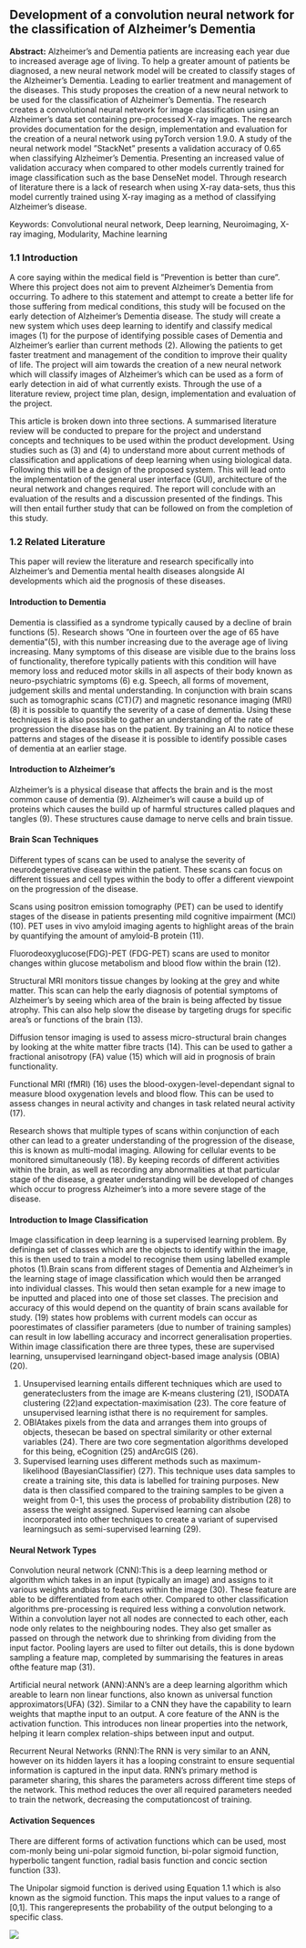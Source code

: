 ## Development of a convolution neural network for the classification of Alzheimer’s Dementia

**Abstract:** Alzheimer’s and Dementia patients are increasing each year due to increased average age of living. To help a greater amount of patients be diagnosed, a new neural network model will be created to classify stages of the Alzheimer’s Dementia. Leading to earlier treatment and management of the diseases. This study proposes the creation of a new neural network to be used for the classification of Alzheimer’s Dementia. The research creates a convolutional neural network for image classification using an Alzheimer’s data set containing pre-processed X-ray images. The research provides documentation for the design, implementation and evaluation for the creation of a neural network using pyTorch version 1.9.0. A study of the neural network model ”StackNet” presents a validation accuracy of 0.65 when classifying Alzheimer’s Dementia. Presenting an increased value of validation accuracy when compared to other models currently trained for image classification such as the base DenseNet model. Through research of literature there is a lack of research when using X-ray data-sets, thus this model currently trained using X-ray imaging as a method of classifying Alzheimer’s disease. 

Keywords: Convolutional neural network, Deep learning, Neuroimaging, X-ray imaging, Modularity, Machine learning


### 1.1 Introduction

A core saying within the medical field is ”Prevention is better than cure”. Where this project does not aim to prevent Alzheimer’s Dementia from occurring. To adhere to this statement and attempt to create a better life for those suffering from medical conditions, this study will be focused on the early detection of Alzheimer’s Dementia disease. The study will create a new system which uses deep learning to identify and classify medical images (1) for the purpose of identifying possible cases of Dementia and Alzheimer’s earlier than current methods (2). Allowing the patients to get faster treatment and management of the condition to improve their quality of life. The project will aim towards the creation of a new neural network which will classify images of Alzheimer’s which can be used as a form of early detection in aid of what currently exists. Through the use of a literature review, project time plan, design, implementation and evaluation of the project.

This article is broken down into three sections. A summarised literature review will be conducted to prepare for the project and understand concepts and techniques to be used within the product development. Using studies such as (3) and (4) to understand more about current methods of classification and applications of deep learning when using biological data. Following this will be a design of the proposed system. This will lead onto the implementation of the general user interface (GUI), architecture of the neural network and changes required. The report will conclude with an evaluation of the results and a discussion presented of the findings. This will then entail further study that can be followed on from the completion of this study.


### 1.2 Related Literature

This paper will review the literature and research specifically into Alzheimer’s and Dementia mental health diseases alongside AI developments which aid the prognosis of these diseases.
#### Introduction to Dementia
Dementia is classified as a syndrome typically caused by a decline of brain functions (5). Research shows ”One in fourteen over the age of 65 have dementia”(5), with this number increasing due to the average age of living increasing. Many symptoms of this disease are visible due to the brains loss of functionality, therefore typically patients with this condition will have memory loss and reduced motor skills in all aspects of their body known as neuro-psychiatric symptoms (6) e.g. Speech, all forms of movement, judgement skills and mental understanding. In conjunction with brain scans such as tomographic scans (CT)(7) and magnetic resonance imaging (MRI)(8) it is possible to quantify the severity of a case of dementia. Using these techniques it is also possible to gather an understanding of the rate of progression the disease has on the patient. By training an AI to notice these patterns and stages of the disease it is possible to identify possible cases of dementia at an earlier stage.
#### Introduction to Alzheimer’s
Alzheimer’s is a physical disease that affects the brain and is the most common cause of dementia (9). Alzheimer’s will cause a build up of proteins which causes the build up of harmful structures called plaques and tangles (9). These structures cause damage to nerve cells and brain tissue.
#### Brain Scan Techniques
Different types of scans can be used to analyse the severity of neurodegenerative disease within the patient. These scans can focus on different tissues and cell types within the body to offer a different viewpoint on the progression of the disease. 

Scans using positron emission tomography (PET) can be used to identify stages of the disease in patients presenting mild cognitive impairment (MCI) (10). PET uses in vivo amyloid imaging agents to highlight areas of the brain by quantifying the amount of amyloid-B protein (11).

Fluorodeoxyglucose(FDG)-PET (FDG-PET) scans are used to monitor changes within glucose metabolism and blood flow within the brain (12).

Structural MRI monitors tissue changes by looking at the grey and white matter. This scan can help the early diagnosis of potential symptoms of Alzheimer’s by seeing which area of the brain is being affected by tissue atrophy. This can also help slow the disease by targeting drugs for specific area’s or functions of the brain (13).

Diffusion tensor imaging is used to assess micro-structural brain changes by looking at the white matter fibre tracts (14). This can be used to gather a fractional anisotropy (FA) value (15) which will aid in prognosis of brain functionality.

Functional MRI (fMRI) (16) uses the blood-oxygen-level-dependant signal to measure blood oxygenation levels and blood flow. This can be used to assess changes in neural activity and changes in task related neural activity (17).

Research shows that multiple types of scans within conjunction of each other can lead to a greater understanding of the progression of the disease, this is known as multi-modal imaging. Allowing for cellular events to be monitored simultaneously (18). By keeping records of different activities within the brain, as well as recording any abnormalities at that particular stage of the disease, a greater understanding will be developed of changes which occur to progress Alzheimer’s into a more severe stage of the disease.

#### Introduction to Image Classification
Image classification in deep learning is a supervised learning problem. By defininga set of classes which are the objects to identify within the image, this is then used to train a model to recognise them using labelled example photos (1).Brain scans from different stages of Dementia and Alzheimer’s in the learning stage of image classification which would then be arranged into individual classes. This would then setan example for a new image to be inputted and placed into one of those set classes. The precision and  accuracy of this would depend on the quantity of brain scans available for study. (19) states how problems with current models can occur as poorestimates of classifier parameters (due to number of training samples) can result in low labelling accuracy and incorrect generalisation properties. Within image classification there are three types, these are supervised learning, unsupervised learningand object-based image analysis (OBIA) (20).

1. Unsupervised learning entails different techniques which are used to generateclusters from the image are K-means clustering (21), ISODATA clustering (22)and expectation-maximisation (23). The core feature of unsupervised learning isthat there is no requirement for samples.
2. OBIAtakes pixels from the data and arranges them into groups of objects, thesecan be based on spectral similarity or other external variables (24). There are two core segmentation algorithms developed for this being, eCognition (25) andArcGIS (26).
3. Supervised learning uses different methods such as maximum-likelihood (BayesianClassifier) (27). This technique uses data samples to create a training site, this data is labelled for training purposes. New data is then classified compared to the training samples to be given a weight from 0-1, this uses the process of probability distribution (28) to assess the weight assigned. Supervised learning can alsobe incorporated into other techniques to create a variant of supervised learningsuch as semi-supervised learning (29).

#### Neural Network Types
Convolution neural network (CNN):This is a deep learning method or algorithm which takes in an input (typically an image) and assigns to it various weights andbias to features within the image (30). These feature are able to be differentiated from each other. Compared to other classification algorithms pre-processing is required less withing a convolution network. Within a convolution layer not all nodes are connected to each other, each node only relates to the neighbouring nodes. They also get smaller as passed on through the network due to shrinking from dividing from the input factor. Pooling layers are used to filter out details, this is done bydown sampling a feature map, completed by summarising the features in areas ofthe feature map (31).

Artificial neural network (ANN):ANN’s are a deep learning algorithm which areable to learn non linear functions, also known as universal function approximators(UFA) (32). Similar to a CNN they have the capability to learn weights that mapthe input to an output. A core feature of the ANN is the activation function. This introduces non linear properties into the network, helping it learn complex relation-ships between input and output.

Recurrent Neural Networks (RNN):The RNN is very similar to an ANN, however on its hidden layers it has a looping constraint to ensure sequential information is captured in the input data. RNN’s primary method is parameter sharing, this shares the parameters across different time steps of the network. This method reduces the over all required parameters needed to train the network, decreasing the computationcost of training.

#### Activation Sequences
There are different forms of activation functions which can be used, most com-monly being uni-polar sigmoid function, bi-polar sigmoid function, hyperbolic tangent function, radial basis function and concic section function (33).

The Unipolar sigmoid function is derived using Equation 1.1 which is also known as the sigmoid function. This maps the input values to a range of [0,1]. This rangerepresents the probability of the output belonging to a specific class.




<img src="images/dummy_thumbnail.jpg?raw=true"/>


